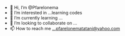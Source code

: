 - 👋 Hi, I’m @Pfarelonema
- 👀 I’m interested in ...learning codes
- 🌱 I’m currently learning ...
- 💞️ I’m looking to collaborate on ...
- 📫 How to reach me ...pfarelonematatani@yahoo.com 

<!---
Pfarelonema/Pfarelonema is a ✨ special ✨ repository because its `README.md` (this file) appears on your GitHub profile.
You can click the Preview link to take a look at your changes.
--->
